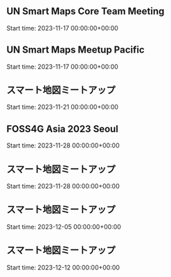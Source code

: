 ## UN Smart Maps Core Team Meeting
Start time: 2023-11-17 00:00:00+00:00

## UN Smart Maps Meetup Pacific
Start time: 2023-11-17 00:00:00+00:00

## スマート地図ミートアップ
Start time: 2023-11-21 00:00:00+00:00

## FOSS4G Asia 2023 Seoul
Start time: 2023-11-28 00:00:00+00:00

## スマート地図ミートアップ
Start time: 2023-11-28 00:00:00+00:00

## スマート地図ミートアップ
Start time: 2023-12-05 00:00:00+00:00

## スマート地図ミートアップ
Start time: 2023-12-12 00:00:00+00:00

